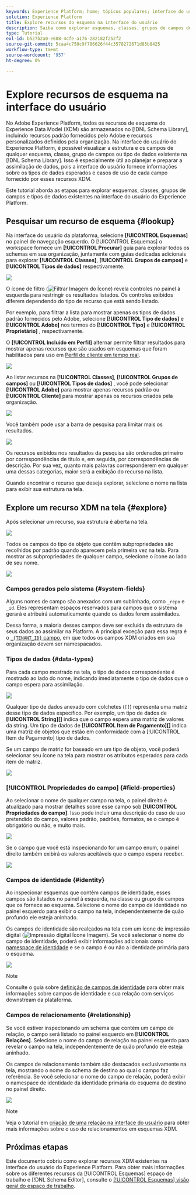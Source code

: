 ```yaml
---
keywords: Experience Platform; home; tópicos populares; interface do usuário; XDM; sistema XDM; modelo de dados de experiência; Modelo de dados de experiência; Modelo de dados de experiência; Modelo de dados; Modelo de dados; explorar; classe; grupo de campos; tipo de dados; esquema;
solution: Experience Platform
title: Explore recursos do esquema na interface do usuário
description: Saiba como explorar esquemas, classes, grupos de campos de esquema e tipos de dados existentes na interface do usuário do Experience Platform.
type: Tutorial
exl-id: b527b2a0-e688-4cfe-a176-282182f252f2
source-git-commit: 5caa4c750c9f786626f44c3578272671d85b8425
workflow-type: tm+mt
source-wordcount: '957'
ht-degree: 0%

---
```


# Explore recursos de esquema na interface do usuário

No Adobe Experience Platform, todos os recursos de esquema do Experience Data Model (XDM) são armazenados no [!DNL Schema Library], incluindo recursos padrão fornecidos pelo Adobe e recursos personalizados definidos pela organização. Na interface do usuário do Experience Platform, é possível visualizar a estrutura e os campos de qualquer esquema, classe, grupo de campos ou tipo de dados existente na [!DNL Schema Library]. Isso é especialmente útil ao planejar e preparar a assimilação de dados, pois a interface do usuário fornece informações sobre os tipos de dados esperados e casos de uso de cada campo fornecido por esses recursos XDM.

Este tutorial aborda as etapas para explorar esquemas, classes, grupos de campos e tipos de dados existentes na interface do usuário do Experience Platform.

## Pesquisar um recurso de esquema {#lookup}

Na interface do usuário da plataforma, selecione **[!UICONTROL Esquemas]** no painel de navegação esquerdo. O [!UICONTROL Esquemas] o workspace fornece um **[!UICONTROL Procurar]** guia para explorar todos os schemas em sua organização, juntamente com guias dedicadas adicionais para explorar **[!UICONTROL Classes]**, **[!UICONTROL Grupos de campos]** e **[!UICONTROL Tipos de dados]** respectivamente.

![](../images/ui/explore/tabs.png)

O ícone de filtro (![Filtrar Imagem do Ícone](../images/ui/explore/icon.png)) revela controles no painel à esquerda para restringir os resultados listados. Os controles exibidos diferem dependendo do tipo de recurso que está sendo listado.

Por exemplo, para filtrar a lista para mostrar apenas os tipos de dados padrão fornecidos pelo Adobe, selecione **[!UICONTROL Tipo de dados]** e **[!UICONTROL Adobe]** nos termos do **[!UICONTROL Tipo]** e **[!UICONTROL Proprietário]** , respectivamente.

O **[!UICONTROL Incluído em Perfil]** alternar permite filtrar resultados para mostrar apenas recursos que são usados em esquemas que foram habilitados para uso em [Perfil do cliente em tempo real](../../profile/home.md).

![](../images/ui/explore/filter.png)

Ao listar recursos na **[!UICONTROL Classes]**, **[!UICONTROL Grupos de campos]** ou **[!UICONTROL Tipos de dados]** , você pode selecionar **[!UICONTROL Adobe]** para mostrar apenas recursos padrão ou **[!UICONTROL Cliente]** para mostrar apenas os recursos criados pela organização.

![](../images/ui/explore/filter-data-type.png)

Você também pode usar a barra de pesquisa para limitar mais os resultados.

![](../images/ui/explore/search.png)

Os recursos exibidos nos resultados da pesquisa são ordenados primeiro por correspondências de título e, em seguida, por correspondências de descrição. Por sua vez, quanto mais palavras corresponderem em qualquer uma dessas categorias, maior será a exibição do recurso na lista.

Quando encontrar o recurso que deseja explorar, selecione o nome na lista para exibir sua estrutura na tela.

## Explore um recurso XDM na tela {#explore}

Após selecionar um recurso, sua estrutura é aberta na tela.

![](../images/ui/explore/canvas.png)

Todos os campos do tipo de objeto que contêm subpropriedades são recolhidos por padrão quando aparecem pela primeira vez na tela. Para mostrar as subpropriedades de qualquer campo, selecione o ícone ao lado de seu nome.

![](../images/ui/explore/field-expand.png)

### Campos gerados pelo sistema {#system-fields}

Alguns nomes de campo são anexados com um sublinhado, como `_repo` e `_id`. Eles representam espaços reservados para campos que o sistema gerará e atribuirá automaticamente quando os dados forem assimilados.

Dessa forma, a maioria desses campos deve ser excluída da estrutura de seus dados ao assimilar na Platform. A principal exceção para essa regra é o [`_{TENANT_ID}` campo](../api/getting-started.md#know-your-tenant_id), em que todos os campos XDM criados em sua organização devem ser namespacados.

### Tipos de dados {#data-types}

Para cada campo mostrado na tela, o tipo de dados correspondente é mostrado ao lado do nome, indicando imediatamente o tipo de dados que o campo espera para assimilação.

![](../images/ui/explore/data-types.png)

Qualquer tipo de dados anexado com colchetes (`[]`) representa uma matriz desse tipo de dados específico. Por exemplo, um tipo de dados de **[!UICONTROL String]\[]** indica que o campo espera uma matriz de valores da string. Um tipo de dados de **[!UICONTROL Item de Pagamento]\[]** indica uma matriz de objetos que estão em conformidade com a [!UICONTROL Item de Pagamento] tipo de dados.

Se um campo de matriz for baseado em um tipo de objeto, você poderá selecionar seu ícone na tela para mostrar os atributos esperados para cada item de matriz.

![](../images/ui/explore/array-type.png)

### [!UICONTROL Propriedades do campo] {#field-properties}

Ao selecionar o nome de qualquer campo na tela, o painel direito é atualizado para mostrar detalhes sobre esse campo sob **[!UICONTROL Propriedades do campo]**. Isso pode incluir uma descrição do caso de uso pretendido do campo, valores padrão, padrões, formatos, se o campo é obrigatório ou não, e muito mais.

![](../images/ui/explore/field-properties.png)

Se o campo que você está inspecionando for um campo enum, o painel direito também exibirá os valores aceitáveis que o campo espera receber.

![](../images/ui/explore/enum-field.png)

### Campos de identidade {#identity}

Ao inspecionar esquemas que contêm campos de identidade, esses campos são listados no painel à esquerda, na classe ou grupo de campos que os fornece ao esquema. Selecione o nome do campo de identidade no painel esquerdo para exibir o campo na tela, independentemente de quão profundo ele esteja aninhado.

Os campos de identidade são realçados na tela com um ícone de impressão digital (![Impressão digital Ícone Imagem](../images/ui/explore/identity-symbol.png)). Se você selecionar o nome do campo de identidade, poderá exibir informações adicionais como [namespace de identidade](../../identity-service/namespaces.md) e se o campo é ou não a identidade primária para o esquema.

![](../images/ui/explore/identity-field.png)

>[!NOTE]
>
>Consulte o guia sobre [definição de campos de identidade](./fields/identity.md) para obter mais informações sobre campos de identidade e sua relação com serviços downstream da plataforma.

### Campos de relacionamento {#relationship}

Se você estiver inspecionando um schema que contém um campo de relação, o campo será listado no painel esquerdo em **[!UICONTROL Relações]**. Selecione o nome do campo de relação no painel esquerdo para revelar o campo na tela, independentemente de quão profundo ele esteja aninhado.

Os campos de relacionamento também são destacados exclusivamente na tela, mostrando o nome do schema de destino ao qual o campo faz referência. Se você selecionar o nome do campo de relação, poderá exibir o namespace de identidade da identidade primária do esquema de destino no painel direito.

![](../images/ui/explore/relationship-field.png)

>[!NOTE]
>
>Veja o tutorial em [criação de uma relação na interface do usuário](../tutorials/relationship-ui.md) para obter mais informações sobre o uso de relacionamentos em esquemas XDM.

## Próximas etapas

Este documento cobriu como explorar recursos XDM existentes na interface do usuário do Experience Platform. Para obter mais informações sobre os diferentes recursos da [!UICONTROL Esquemas] espaço de trabalho e [!DNL Schema Editor], consulte o [[!UICONTROL Esquemas] visão geral do espaço de trabalho](./overview.md).
